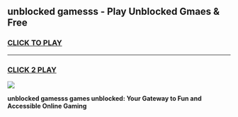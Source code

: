 
## unblocked gamesss - Play Unblocked Gmaes & Free
<h3>
<a href="https://news.freeplayer.one?title=unblocked_gamesss&ref=23F">CLICK TO PLAY</a></h3>
<hr>

<h3>
<a href="https://news.freeplayer.one?title=unblocked_gamesss&ref=23F">CLICK 2 PLAY</a>
  
</h3>

<a href="https://news.freeplayer.one?title=unblocked_gamesss&ref=23F/"><img src="https://clearcache.store/games.png"></a>


**unblocked gamesss games unblocked: Your Gateway to Fun and Accessible Online Gaming**
